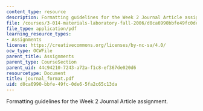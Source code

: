 ```yaml
---
content_type: resource
description: Formatting guidelines for the Week 2 Journal Article assignment.
file: /courses/3-014-materials-laboratory-fall-2006/d0ca6990bbfe49fc0de65fa2c65c13da_journal_format.pdf
file_type: application/pdf
learning_resource_types:
- Assignments
license: https://creativecommons.org/licenses/by-nc-sa/4.0/
ocw_type: OCWFile
parent_title: Assignments
parent_type: CourseSection
parent_uid: 44c94210-7243-a72a-f1c8-ef367de020d6
resourcetype: Document
title: journal_format.pdf
uid: d0ca6990-bbfe-49fc-0de6-5fa2c65c13da
---
```

Formatting guidelines for the Week 2 Journal Article assignment.